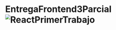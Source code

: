 # EntregaFrontend3Parcial![ReactPrimerTrabajo](https://user-images.githubusercontent.com/100033821/187114834-cac76904-f184-4a59-9b47-c9629fc45d1a.png)
